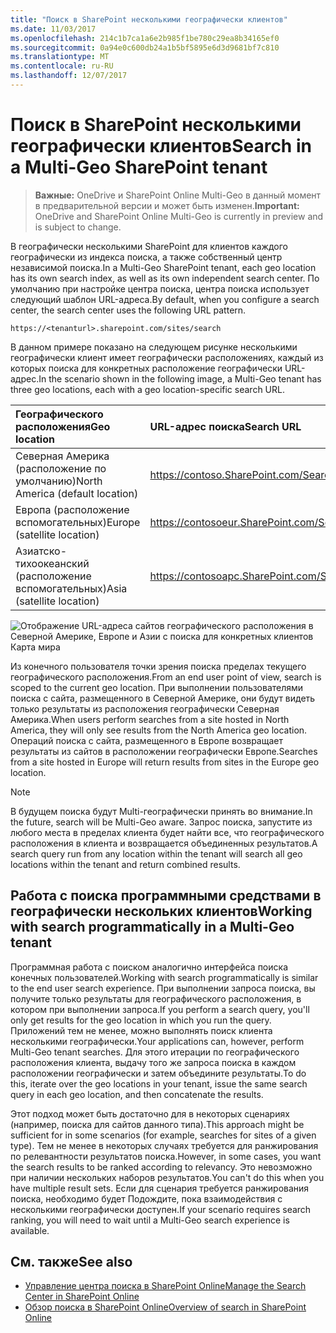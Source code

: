 ```yaml
---
title: "Поиск в SharePoint несколькими географически клиентов"
ms.date: 11/03/2017
ms.openlocfilehash: 214c1b7ca1a6e2b985f1be780c29ea8b34165ef0
ms.sourcegitcommit: 0a94e0c600db24a1b5bf5895e6d3d9681bf7c810
ms.translationtype: MT
ms.contentlocale: ru-RU
ms.lasthandoff: 12/07/2017
---
```

# <a name="search-in-a-multi-geo-sharepoint-tenant"></a><span data-ttu-id="78bdd-102">Поиск в SharePoint несколькими географически клиентов</span><span class="sxs-lookup"><span data-stu-id="78bdd-102">Search in a Multi-Geo SharePoint tenant</span></span>

> <span data-ttu-id="78bdd-103">**Важные:** OneDrive и SharePoint Online Multi-Geo в данный момент в предварительной версии и может быть изменен.</span><span class="sxs-lookup"><span data-stu-id="78bdd-103">**Important:** OneDrive and SharePoint Online Multi-Geo is currently in preview and is subject to change.</span></span>

<span data-ttu-id="78bdd-104">В географически несколькими SharePoint для клиентов каждого географически из индекса поиска, а также собственный центр независимой поиска.</span><span class="sxs-lookup"><span data-stu-id="78bdd-104">In a Multi-Geo SharePoint tenant, each geo location has its own search index, as well as its own independent search center.</span></span> <span data-ttu-id="78bdd-105">По умолчанию при настройке центра поиска, центра поиска использует следующий шаблон URL-адреса.</span><span class="sxs-lookup"><span data-stu-id="78bdd-105">By default, when you configure a search center, the search center uses the following URL pattern.</span></span>

```
https://<tenanturl>.sharepoint.com/sites/search
```

<span data-ttu-id="78bdd-106">В данном примере показано на следующем рисунке несколькими географически клиент имеет географически расположениях, каждый из которых поиска для конкретных расположение географически URL-адрес.</span><span class="sxs-lookup"><span data-stu-id="78bdd-106">In the scenario shown in the following image, a Multi-Geo tenant has three geo locations, each with a geo location-specific search URL.</span></span>

|<span data-ttu-id="78bdd-107">**Географического расположения**</span><span class="sxs-lookup"><span data-stu-id="78bdd-107">**Geo location**</span></span>|<span data-ttu-id="78bdd-108">**URL-адрес поиска**</span><span class="sxs-lookup"><span data-stu-id="78bdd-108">**Search URL**</span></span>|
|:---------------|:-------------|
|<span data-ttu-id="78bdd-109">Северная Америка (расположение по умолчанию)</span><span class="sxs-lookup"><span data-stu-id="78bdd-109">North America (default location)</span></span>|<span data-ttu-id="78bdd-110">https://contoso.SharePoint.com/Search</span><span class="sxs-lookup"><span data-stu-id="78bdd-110">https://contoso.sharepoint.com/search</span></span>|
|<span data-ttu-id="78bdd-111">Европа (расположение вспомогательных)</span><span class="sxs-lookup"><span data-stu-id="78bdd-111">Europe (satellite location)</span></span>|<span data-ttu-id="78bdd-112">https://contosoeur.SharePoint.com/Search</span><span class="sxs-lookup"><span data-stu-id="78bdd-112">https://contosoeur.sharepoint.com/search</span></span>|
|<span data-ttu-id="78bdd-113">Азиатско-тихоокеанский (расположение вспомогательных)</span><span class="sxs-lookup"><span data-stu-id="78bdd-113">Asia (satellite location)</span></span>|<span data-ttu-id="78bdd-114">https://contosoapc.SharePoint.com/Search</span><span class="sxs-lookup"><span data-stu-id="78bdd-114">https://contosoapc.sharepoint.com/search</span></span>|


![Отображение URL-адреса сайтов географического расположения в Северной Америке, Европе и Азии с поиска для конкретных клиентов Карта мира](media/multigeo/multigeosearch_intro.png)

<span data-ttu-id="78bdd-116">Из конечного пользователя точки зрения поиска пределах текущего географического расположения.</span><span class="sxs-lookup"><span data-stu-id="78bdd-116">From an end user point of view, search is scoped to the current geo location.</span></span> <span data-ttu-id="78bdd-117">При выполнении пользователями поиска с сайта, размещенного в Северной Америке, они будут видеть только результаты из расположения географически Северная Америка.</span><span class="sxs-lookup"><span data-stu-id="78bdd-117">When users perform searches from a site hosted in North America, they will only see results from the North America geo location.</span></span> <span data-ttu-id="78bdd-118">Операций поиска с сайта, размещенного в Европе возвращает результаты из сайтов в расположении географически Европе.</span><span class="sxs-lookup"><span data-stu-id="78bdd-118">Searches from a site hosted in Europe will return results from sites in the Europe geo location.</span></span>

> [!NOTE] 
> <span data-ttu-id="78bdd-119">В будущем поиска будут Multi-географически принять во внимание.</span><span class="sxs-lookup"><span data-stu-id="78bdd-119">In the future, search will be Multi-Geo aware.</span></span> <span data-ttu-id="78bdd-120">Запрос поиска, запустите из любого места в пределах клиента будет найти все, что географического расположения в клиента и возвращается объединенных результатов.</span><span class="sxs-lookup"><span data-stu-id="78bdd-120">A search query run from any location within the tenant will search all geo locations within the tenant and return combined results.</span></span>

## <a name="working-with-search-programmatically-in-a-multi-geo-tenant"></a><span data-ttu-id="78bdd-121">Работа с поиска программными средствами в географически нескольких клиентов</span><span class="sxs-lookup"><span data-stu-id="78bdd-121">Working with search programmatically in a Multi-Geo tenant</span></span>
<span data-ttu-id="78bdd-122">Программная работа с поиском аналогично интерфейса поиска конечных пользователей.</span><span class="sxs-lookup"><span data-stu-id="78bdd-122">Working with search programmatically is similar to the end user search experience.</span></span> <span data-ttu-id="78bdd-123">При выполнении запроса поиска, вы получите только результаты для географического расположения, в котором при выполнении запроса.</span><span class="sxs-lookup"><span data-stu-id="78bdd-123">If you perform a search query, you'll only get results for the geo location in which you run the query.</span></span> <span data-ttu-id="78bdd-124">Приложений тем не менее, можно выполнять поиск клиента несколькими географически.</span><span class="sxs-lookup"><span data-stu-id="78bdd-124">Your applications can, however, perform Multi-Geo tenant searches.</span></span> <span data-ttu-id="78bdd-125">Для этого итерации по географического расположения клиента, выдачу того же запроса поиска в каждом расположении географически и затем объедините результаты.</span><span class="sxs-lookup"><span data-stu-id="78bdd-125">To do this, iterate over the geo locations in your tenant, issue the same search query in each geo location, and then concatenate the results.</span></span>

<span data-ttu-id="78bdd-126">Этот подход может быть достаточно для в некоторых сценариях (например, поиска для сайтов данного типа).</span><span class="sxs-lookup"><span data-stu-id="78bdd-126">This approach might be sufficient for in some scenarios (for example, searches for sites of a given type).</span></span> <span data-ttu-id="78bdd-127">Тем не менее в некоторых случаях требуется для ранжирования по релевантности результатов поиска.</span><span class="sxs-lookup"><span data-stu-id="78bdd-127">However, in some cases, you want the search results to be ranked according to relevancy.</span></span> <span data-ttu-id="78bdd-128">Это невозможно при наличии нескольких наборов результатов.</span><span class="sxs-lookup"><span data-stu-id="78bdd-128">You can't do this when you have multiple result sets.</span></span> <span data-ttu-id="78bdd-129">Если для сценария требуется ранжирования поиска, необходимо будет Подождите, пока взаимодействия с несколькими географически доступен.</span><span class="sxs-lookup"><span data-stu-id="78bdd-129">If your scenario requires search ranking, you will need to wait until a Multi-Geo search experience is available.</span></span>


## <a name="see-also"></a><span data-ttu-id="78bdd-130">См. также</span><span class="sxs-lookup"><span data-stu-id="78bdd-130">See also</span></span>

- [<span data-ttu-id="78bdd-131">Управление центра поиска в SharePoint Online</span><span class="sxs-lookup"><span data-stu-id="78bdd-131">Manage the Search Center in SharePoint Online</span></span>](https://support.office.com/en-us/article/Manage-the-Search-Center-in-SharePoint-Online-174d36e0-2f85-461a-ad9a-8b3f434a4213?ui=en-US&rs=en-US&ad=US)
- [<span data-ttu-id="78bdd-132">Обзор поиска в SharePoint Online</span><span class="sxs-lookup"><span data-stu-id="78bdd-132">Overview of search in SharePoint Online</span></span>](https://support.office.com/en-us/article/Overview-of-search-in-SharePoint-Online-479cfd6b-900b-46aa-b497-c13787771d3f?ui=en-US&rs=en-US&ad=US)

